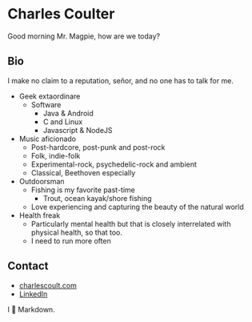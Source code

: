 # Charles Coulter
Good morning Mr. Magpie, how are we today?

## Bio
I make no claim to a reputation, señor, and no one has to talk for me.
- Geek extaordinare
    - Software
        - Java & Android
        - C and Linux
        - Javascript & NodeJS
- Music aficionado
    - Post-hardcore, post-punk and post-rock
    - Folk, indie-folk
    - Experimental-rock, psychedelic-rock and ambient
    - Classical, Beethoven especially
- Outdoorsman
    - Fishing is my favorite past-time
        - Trout, ocean kayak/shore fishing
    - Love experiencing and capturing the beauty of the natural world
- Health freak
    - Particularly mental health but that is closely interrelated with physical health, so that too.
    - I need to run more often

## Contact
- [charlescoult.com](charlescoult.com)
- [LinkedIn](https://www.linkedin.com/in/charlescoult/)

I :black_heart: Markdown.
